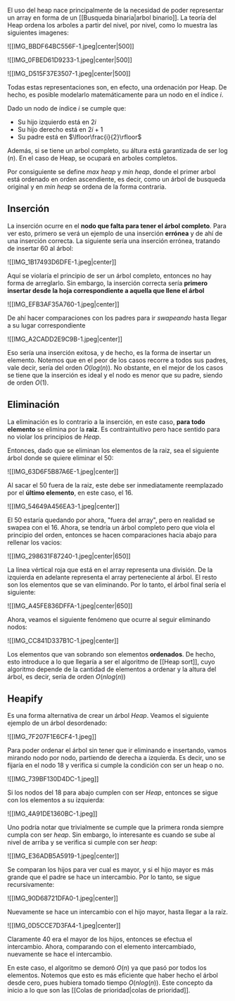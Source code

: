 
El uso del heap nace principalmente de la necesidad de poder representar un array en forma de un [[Busqueda binaria|arbol binario]].  La teoría del Heap ordena los arboles a partir del nivel,  por nivel, como lo muestra las siguientes imagenes: 

![[IMG_BBDF64BC556F-1.jpeg|center|500]]


![[IMG_0FBED61D9233-1.jpeg|center|500]]

![[IMG_D515F37E3507-1.jpeg|center|500]]


Todas estas representaciones son, en efecto, una ordenación por Heap. De hecho, es posible modelarlo matemáticamente para un nodo en el índice $i$.  

Dado un nodo de índice $i$ se cumple que: 

- Su hijo izquierdo está en $2i$ 
- Su hijo derecho está en $2i + 1$ 
- Su padre está en $\lfloor\frac{i}{2}\rfloor$ 

Además, si se tiene un arbol completo, su áltura está garantizada de ser $\log(n)$. En el caso de Heap, se ocupará en arboles completos. 

Por consiguiente se define *max heap* y *min heap*, donde el primer arbol está ordenado en orden ascendiente, es decir, como un árbol de busqueda original y en *min heap* se ordena de la forma contraria. 

## Inserción 

La inserción ocurre en el **nodo que falta para tener el árbol completo**. Para ver esto, primero se verá un ejemplo de una inserción **errónea** y de ahí de una inserción correcta. La siguiente sería una inserción errónea, tratando de insertar $60$ al árbol:

![[IMG_1B17493D6DFE-1.jpeg|center]]

Aquí se violaría el principio de ser un árbol completo, entonces no hay forma de arreglarlo. Sin embargo, la inserción correcta sería **primero insertar desde la hoja correspondiente a aquella que llene el árbol** 

![[IMG_EFB3AF35A760-1.jpeg|center]]

De ahí hacer comparaciones con los padres para ir *swapeando* hasta llegar a su lugar correspondiente

![[IMG_A2CADD2E9C9B-1.jpeg|center]]

Eso sería una inserción exitosa, y de hecho, es la forma de insertar un elemento. Notemos que en el peor de los casos recorre a todos sus padres, vale decir, sería del orden $O(log(n))$. No obstante, en el mejor de los casos se tiene que la inserción es ideal y el nodo es menor que su padre, siendo de orden $O(1)$. 

## Eliminación 

La eliminación es lo contrario a la inserción, en este caso, **para todo elemento** se elimina por la **raiz**. Es contraintuitivo pero hace sentido para no violar los principios de *Heap*. 

Entonces, dado que se eliminan los elementos de la raiz, sea el siguiente árbol donde se quiere eliminar el $50$: 

![[IMG_63D6F5B87A6E-1.jpeg|center]]

Al sacar el $50$ fuera de la raiz, este debe ser inmediatamente reemplazado por el **último elemento**, en este caso, el $16$. 

![[IMG_54649A456EA3-1.jpeg|center]]

El $50$ estaría quedando por ahora, "fuera del array", pero en realidad se swapea con el $16$. Ahora, se tendría un árbol completo pero que viola el principio del orden, entonces se hacen comparaciones hacia abajo para rellenar los vacios: 

![[IMG_298631F87240-1.jpeg|center|650]]

La línea vértical roja que está en el array representa una división. De la izquierda en adelante representa el array perteneciente al árbol. El resto son los elementos que se van eliminando. Por lo tanto, el árbol final sería el siguiente: 

![[IMG_A45FE836DFFA-1.jpeg|center|650]]

Ahora, veamos el siguiente fenómeno que ocurre al seguir eliminando nodos: 

![[IMG_CC841D337B1C-1.jpeg|center]]

Los elementos que van sobrando son elementos **ordenados**. De hecho, esto introduce a lo que llegaría a ser el algoritmo de [[Heap sort]], cuyo algoritmo depende de la cantidad de elementos a ordenar y la altura del árbol, es decir, sería de orden $O(nlog(n))$ 

## Heapify 

Es una forma alternativa de crear un árbol *Heap*. Veamos el siguiente ejemplo de un árbol desordenado: 

![[IMG_7F207F1E6CF4-1.jpeg]]

Para poder ordenar el árbol sin tener que ir eliminando e insertando, vamos mirando nodo por nodo, partiendo de derecha a izquierda. Es decir, uno se fijaría en el nodo $18$ y verifica si cumple la condición con ser un heap o no.

![[IMG_739BF130D4DC-1.jpeg]]

Si los nodos del $18$ para abajo cumplen con ser *Heap*, entonces se sigue con los elementos a su izquierda: 

![[IMG_4A91DE1360BC-1.jpeg]]

Uno podría notar que trivialmente se cumple que la primera ronda siempre cumpla con ser *heap*. Sin embargo, lo interesante es cuando se sube al nivel de arriba y se verifica si cumple con ser *heap*: 

![[IMG_E36ADB5A5919-1.jpeg|center]]

Se comparan los hijos para ver cual es mayor, y si el hijo mayor es más grande que el padre se hace un intercambio.  Por lo tanto, se sigue recursivamente: 

![[IMG_90D68721DFA0-1.jpeg|center]]

Nuevamente se hace un intercambio con el hijo mayor, hasta llegar a la raíz. 

![[IMG_0D5CCE7D3FA4-1.jpeg|center]]

Claramente $40$ era el mayor de los hijos, entonces se efectua el intercambio. Ahora, comparando con el elemento intercambiado, nuevamente se hace el intercambio. 

En este caso, el algoritmo se demoró $O(n)$ ya que pasó por todos los elementos. Notemos que esto es más eficiente que haber hecho el árbol desde cero, pues hubiera tomado tiempo $O(nlog(n))$.  Este concepto da inicio a lo que son las [[Colas de prioridad|colas de prioridad]]. 